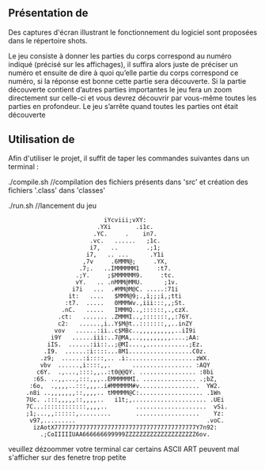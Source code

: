 # <RigolOs>

## Présentation de <RigolOs>

Des captures d'écran illustrant le fonctionnement du logiciel sont proposées dans le répertoire shots.

Le jeu consiste à donner les parties du corps correspond au numéro indiqué (précisé sur les affichages), il suffira alors juste de préciser un numéro et ensuite de dire à quoi qu’elle partie du corps correspond ce numéro, si la réponse est bonne cette partie sera découverte. Si la partie découverte contient d’autres parties importantes le jeu fera un zoom directement sur celle-ci et vous devrez découvrir par vous-même toutes les parties en profondeur. Le jeu s’arrête quand toutes les parties ont était découverte

## Utilisation de <RigolOs>

Afin d'utiliser le projet, il suffit de taper les commandes suivantes dans un terminal :

./compile.sh
//compilation des fichiers présents dans 'src' et création des fichiers '.class' dans 'classes'

./run.sh <RigolOs>
//lancement du jeu

                               iYcviii;vXY:                                
                             .YXi       .i1c.                              
                            .YC.     .    in7.                             
                           .vc.   ......   ;1c.                            
                           i7,   ..        .;1;                            
                          i7,   .. ...      .Y1i                           
                         ,7v     .6MMM@;     .YX,                          
                        .7;.   ..IMMMMMM1     :t7.                         
                       .;Y.     ;$MMMMMM9.     :tc.                        
                       vY.   .. .nMMM@MMU.      ;1v.                       
                      i7i   ...  .#MM@M@C. .....:71i                       
                     it:   ....   $MMM@9;.,i;;;i,;tti                      
                    :t7.  .....   0MMMWv.,iii:::,,;St.                     
                   .nC.   .....   IMMMQ..,::::::,.,czX.                    
                  .ct:   ....... .ZMMMI..,:::::::,,:76Y.                   
                  c2:   ......,i..Y$M@t..:::::::,,..inZY                   
                 vov   ......:ii..c$MBc..,,,,,,,,,,..iI9i                  
                i9Y   ......iii:..7@MA,..,,,,,,,,,....;AA:                 
               iIS.  ......:ii::..;@MI....,............;Ez.                
              .I9.  ......:i::::...8M1..................C0z.               
             .z9;  ......:i::::,.. .i:...................zWX.              
             vbv  ......,i::::,,.      ................. :AQY              
            c6Y.  .,...,::::,,..:t0@@QY. ................ :8bi             
           :6S. ..,,...,:::,,,..EMMMMMMI. ............... .;bZ,            
          :6o,  .,,,,..:::,,,..i#MMMMMM#v.................  YW2.           
         .n8i ..,,,,,,,::,,,,.. tMMMMM@C:.................. .1Wn           
         7Uc. .:::,,,,,::,,,,..   i1t;,..................... .UEi          
         7C...::::::::::::,,,,..        ....................  vSi.         
         ;1;...,,::::::,.........       ..................    Yz:          
          v97,.........                                     .voC.          
           izAotX7777777777777777777777777777777777777777Y7n92:            
             .;CoIIIIIUAA666666699999ZZZZZZZZZZZZZZZZZZZZ6ov.          
             
             
veuillez dézoommer votre terminal car certains ASCII ART peuvent mal s'afficher sur des fenetre trop petite
